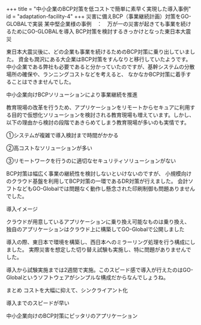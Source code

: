 +++
title = "中小企業のBCP対策を低コストで簡単に素早く実現した導入事例"
id = "adaptation-facility-4"
+++
災害に備えBCP（事業継続計画）対策をGO-GLOBALで実装
某中堅企業様の事例　：　万が一の災害が起きても事業を続けるためにGO-GLOBALを導入
BCP対策を検討するきっかけとなった東日本大震災

東日本大震災後に、どの企業も事業を続けるためのBCP対策に乗り出していました。 資金も潤沢にある大企業はBCP対策をすんなりと移行していたようです。 中小企業である弊社も必要であると分かっていたのですが、基幹システムの分散場所の確保や、ランニングコストなどを考えると、 なかなかBCP対策に着手することはできませんでした。

中小企業向けBCPソリューションにより事業継続を推進

教育現場の改革を行うため、アプリケーションをリモートからセキュアに利用する目的で仮想化ソリューションを検討される教育現場も増えています。しかし、 以下の理由から検討の段階であきらめてしまう教育現場が多いのも実情です。

①システムが複雑で導入検討まで時間がかかる

②高コストなソリューションが多い

③リモートワークを行うのに適切なセキュリティソリューションがない

BCP対策は幅広く事業の継続性を検討しないといけないのですが、 小規模向けのクラウド基盤を利用してBCP対策の一環であるDR対策が行えました。 会計ソフトなどもGO-Globalでは問題なく動作し懸念された印刷制御も問題ありませんでした。

導入イメージ


クラウドが用意しているアプリケーションに乗り換え可能なものは乗り換え、 独自のアプリケーションはクラウド上に構築してGO-Globalで公開しました


導入の際、東日本で環境を構築し、西日本へのミラーリング処理を行う構成にしました。 実際災害を想定した切り替え試験も実施し、特に問題がありませんでした。

導入から試験実施までは2週間で実施。このスピード感で導入が行えたのはGO-Globalというソフトウェアがシンプルな構成だからなんでしょうね。

まとめ
コストを大幅に抑えて、シンクライアント化

導入までのスピードが早い

中小企業向けのBCP対策にピッタリのアプリケーション
